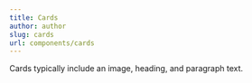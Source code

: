 ```yaml
---
title: Cards
author: author
slug: cards
url: components/cards
---
```


Cards typically include an image, heading, and paragraph text.
